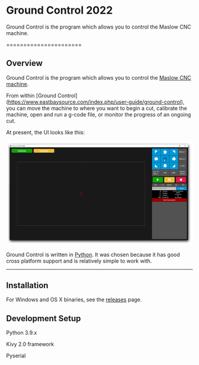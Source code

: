 # Ground Control 2022

Ground Control is the program which allows you to control the Maslow CNC machine.


======================

## Overview

Ground Control is the program which allows you to control the [Maslow CNC machine](https://www.eastbaysource.com).

From within [Ground Control] (https://www.eastbaysource.com/index.php/user-guide/ground-control), you can move the machine to where you want to begin a cut, calibrate the machine, open and run a g-code file, or monitor the progress of an ongoing cut.

At present, the UI looks like this:

![UI](GroundControl_2022.png)

Ground Control is written in [Python](https://www.python.org/). It was chosen because it has good cross platform support and is relatively simple to work with.

----
## Installation

For Windows and OS X binaries, see the [releases](https://www.eastbaysource.com/index.php/downloads/category/5-software-and-firmware) page.


## Development Setup

Python 3.9.x

Kivy 2.0 framework

Pyserial



